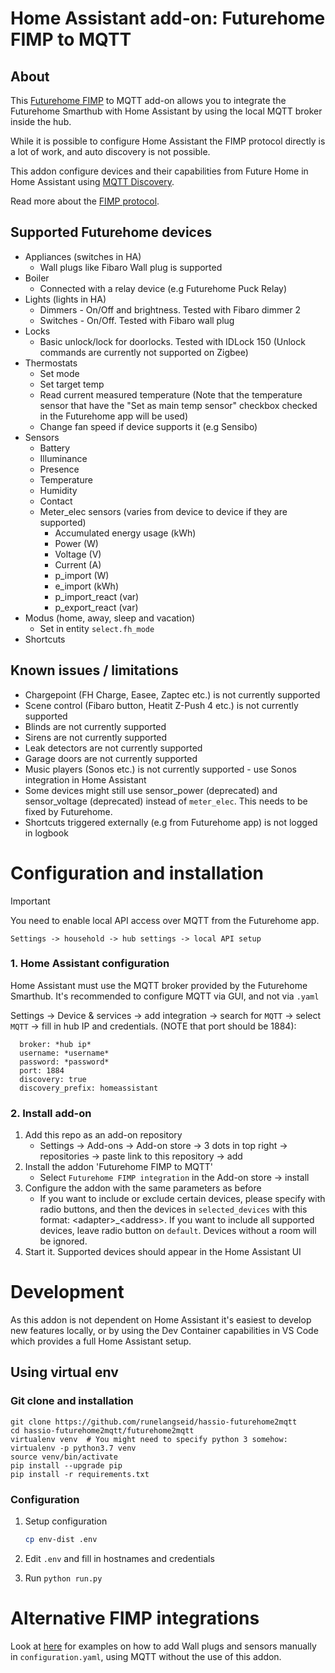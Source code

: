 # Home Assistant add-on: Futurehome FIMP to MQTT

## About

This [Futurehome FIMP](https://github.com/futurehomeno/fimp-api) to MQTT add-on allows you to integrate the Futurehome
Smarthub with Home Assistant by using the local MQTT broker inside the hub.

While it is possible to configure Home Assistant the FIMP protocol
directly is a lot of work, and auto discovery is not possible.

This addon configure devices and their capabilities from Future Home in Home Assistant using [MQTT Discovery](https://www.home-assistant.io/integrations/mqtt/).

Read more about the [FIMP protocol](https://github.com/futurehomeno/fimp-api).

## Supported Futurehome devices

- Appliances (switches in HA)
  - Wall plugs like Fibaro Wall plug is supported
- Boiler
  - Connected with a relay device (e.g Futurehome Puck Relay)
- Lights (lights in HA)
  - Dimmers - On/Off and brightness. Tested with Fibaro dimmer 2
  - Switches - On/Off. Tested with Fibaro wall plug
- Locks
  - Basic unlock/lock for doorlocks. Tested with IDLock 150 (Unlock commands are currently not supported on Zigbee)
- Thermostats
  - Set mode
  - Set target temp
  - Read current measured temperature (Note that the temperature sensor that have the "Set as main temp sensor" checkbox checked in the Futurehome app will be used)
  - Change fan speed if device supports it (e.g Sensibo)
- Sensors
  - Battery
  - Illuminance
  - Presence
  - Temperature
  - Humidity
  - Contact
  - Meter_elec sensors (varies from device to device if they are supported)
    - Accumulated energy usage (kWh)
    - Power (W)
    - Voltage (V)
    - Current (A)
    - p_import (W)
    - e_import (kWh)
    - p_import_react (var)
    - p_export_react (var)
- Modus (home, away, sleep and vacation)
  - Set in entity `select.fh_mode`
- Shortcuts

## Known issues / limitations

- Chargepoint (FH Charge, Easee, Zaptec etc.) is not currently supported
- Scene control (Fibaro button, Heatit Z-Push 4 etc.) is not currently supported
- Blinds are not currently supported
- Sirens are not currently supported
- Leak detectors are not currently supported
- Garage doors are not currently supported
- Music players (Sonos etc.) is not currently supported - use Sonos integration in Home Assistant
- Some devices might still use sensor_power (deprecated) and sensor_voltage (deprecated) instead of `meter_elec`. This needs to be fixed by Futurehome.
- Shortcuts triggered externally (e.g from Futurehome app) is not logged in logbook

# Configuration and installation

> [!IMPORTANT]
>
> You need to enable local API access over MQTT from the Futurehome app.
>
> `Settings -> household -> hub settings -> local API setup`

### 1. Home Assistant configuration

Home Assistant must use the MQTT broker provided by the Futurehome Smarthub.
It's recommended to configure MQTT via GUI, and not via `.yaml`

Settings -> Device & services -> add integration -> search for `MQTT` -> select `MQTT` -> fill in hub IP and credentials. (NOTE that port should be 1884):

```
  broker: *hub ip*
  username: *username*
  password: *password*
  port: 1884
  discovery: true
  discovery_prefix: homeassistant
```

### 2. Install add-on

1. Add this repo as an add-on repository
   - Settings -> Add-ons -> Add-on store -> 3 dots in top right -> repositories -> paste link to this repository -> add
2. Install the addon 'Futurehome FIMP to MQTT'
   - Select `Futurehome FIMP integration` in the Add-on store -> install
3. Configure the addon with the same parameters as before
   - If you want to include or exclude certain devices, please specify with radio buttons, and then the devices in `selected_devices` with this format: \<adapter>\_\<address>. If you want to include all supported devices, leave radio button on `default`.
     Devices without a room will be ignored.
4. Start it. Supported devices should appear in the Home Assistant UI

# Development

As this addon is not dependent on Home Assistant it's easiest to develop
new features locally, or by using the Dev Container capabilities in VS Code
which provides a full Home Assistant setup.

## Using virtual env

### Git clone and installation

```
git clone https://github.com/runelangseid/hassio-futurehome2mqtt
cd hassio-futurehome2mqtt/futurehome2mqtt
virtualenv venv  # You might need to specify python 3 somehow: virtualenv -p python3.7 venv
source venv/bin/activate
pip install --upgrade pip
pip install -r requirements.txt
```

### Configuration

1. Setup configuration
   ```bash
   cp env-dist .env
   ```
2. Edit `.env` and fill in hostnames and credentials

3. Run `python run.py`

# Alternative FIMP integrations

Look at [here](yaml_manual_examples.md) for examples on how to add Wall plugs and sensors manually in `configuration.yaml`, using MQTT without the use of this addon.
